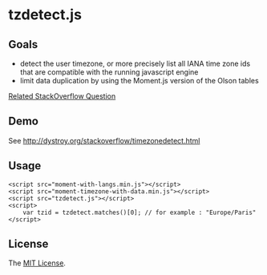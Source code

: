 tzdetect.js
===========

Goals
-----

* detect the user timezone, or more precisely list all IANA time zone ids that are compatible with the running javascript engine
* limit data duplication by using the Moment.js version of the Olson tables

[Related StackOverflow Question](http://stackoverflow.com/questions/19420582/detect-the-id-of-the-current-user-timezone-using-moment-js)

Demo
----

See http://dystroy.org/stackoverflow/timezonedetect.html

Usage
-----

	<script src="moment-with-langs.min.js"></script>
	<script src="moment-timezone-with-data.min.js"></script>
	<script src="tzdetect.js"></script>
	<script>
		var tzid = tzdetect.matches()[0]; // for example : "Europe/Paris"
	</script>

License
-------

The [MIT License](http://opensource.org/licenses/MIT).
